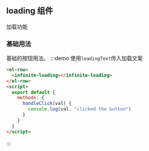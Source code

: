 ## loading 组件

加载功能

### 基础用法

基础的按钮用法。
:::demo 使用`loadingText`传入加载文案

```html
<el-row>
  <infinite-loading></infinite-loading>
</el-row>
<script>
  export default {
    methods: {
      handleClick(val) {
        console.log(val, "clicked the button")
      }
    }
  }
</script>
```

:::
